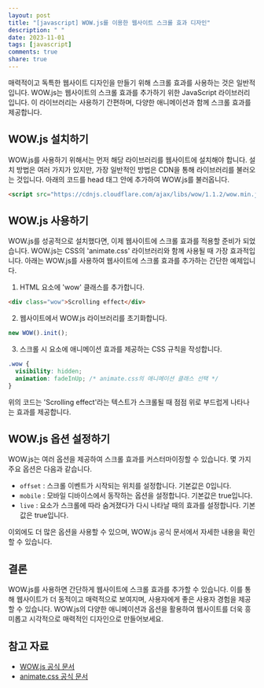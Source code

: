 ```yaml
---
layout: post
title: "[javascript] WOW.js를 이용한 웹사이트 스크롤 효과 디자인"
description: " "
date: 2023-11-01
tags: [javascript]
comments: true
share: true
---
```


매력적이고 독특한 웹사이트 디자인을 만들기 위해 스크롤 효과를 사용하는 것은 일반적입니다. WOW.js는 웹사이트의 스크롤 효과를 추가하기 위한 JavaScript 라이브러리입니다. 이 라이브러리는 사용하기 간편하며, 다양한 애니메이션과 함께 스크롤 효과를 제공합니다.

## WOW.js 설치하기

WOW.js를 사용하기 위해서는 먼저 해당 라이브러리를 웹사이트에 설치해야 합니다. 설치 방법은 여러 가지가 있지만, 가장 일반적인 방법은 CDN을 통해 라이브러리를 불러오는 것입니다. 아래의 코드를 head 태그 안에 추가하여 WOW.js를 불러옵니다.

```html
<script src="https://cdnjs.cloudflare.com/ajax/libs/wow/1.1.2/wow.min.js"></script>
```

## WOW.js 사용하기

WOW.js를 성공적으로 설치했다면, 이제 웹사이트에 스크롤 효과를 적용할 준비가 되었습니다. WOW.js는 CSS의 'animate.css' 라이브러리와 함께 사용될 때 가장 효과적입니다. 아래는 WOW.js를 사용하여 웹사이트에 스크롤 효과를 추가하는 간단한 예제입니다.

1. HTML 요소에 'wow' 클래스를 추가합니다.

```html
<div class="wow">Scrolling effect</div>
```

2. 웹사이트에서 WOW.js 라이브러리를 초기화합니다.

```javascript
new WOW().init();
```

3. 스크롤 시 요소에 애니메이션 효과를 제공하는 CSS 규칙을 작성합니다.

```css
.wow {
  visibility: hidden;
  animation: fadeInUp; /* animate.css의 애니메이션 클래스 선택 */
}
```

위의 코드는 'Scrolling effect'라는 텍스트가 스크롤될 때 점점 위로 부드럽게 나타나는 효과를 제공합니다.

## WOW.js 옵션 설정하기

WOW.js는 여러 옵션을 제공하여 스크롤 효과를 커스터마이징할 수 있습니다. 몇 가지 주요 옵션은 다음과 같습니다.

- `offset` : 스크롤 이벤트가 시작되는 위치를 설정합니다. 기본값은 0입니다.
- `mobile` : 모바일 디바이스에서 동작하는 옵션을 설정합니다. 기본값은 true입니다.
- `live` : 요소가 스크롤에 따라 숨겨졌다가 다시 나타날 때의 효과를 설정합니다. 기본값은 true입니다.

이외에도 더 많은 옵션을 사용할 수 있으며, WOW.js 공식 문서에서 자세한 내용을 확인할 수 있습니다.

## 결론

WOW.js를 사용하면 간단하게 웹사이트에 스크롤 효과를 추가할 수 있습니다. 이를 통해 웹사이트가 더 동적이고 매력적으로 보여지며, 사용자에게 좋은 사용자 경험을 제공할 수 있습니다. WOW.js의 다양한 애니메이션과 옵션을 활용하여 웹사이트를 더욱 흥미롭고 시각적으로 매력적인 디자인으로 만들어보세요.

## 참고 자료

- [WOW.js 공식 문서](https://wowjs.uk/)
- [animate.css 공식 문서](https://animate.style/)